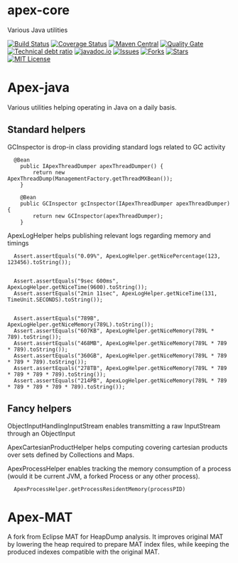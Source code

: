 # apex-core
Various Java utilities

[![Build Status](https://travis-ci.org/blasd/apex-core.svg?branch=master)](https://travis-ci.org/blasd/apex-core)
[![Coverage Status](https://coveralls.io/repos/github/blasd/apex-core/badge.svg?branch=master)](https://coveralls.io/github/blasd/apex-core?branch=master)
[![Maven Central](https://maven-badges.herokuapp.com/maven-central/com.github.blasd.apex/apex-core/badge.svg)](https://maven-badges.herokuapp.com/maven-central/com.github.blasd.apex/apex-core)
[![Quality Gate](https://sonarqube.com/api/badges/gate?key=com.github.blasd.apex:apex-core)](https://sonarqube.com/dashboard/index/com.github.blasd.apex:apex-core)
[![Technical debt ratio](https://sonarqube.com/api/badges/measure?key=com.github.blasd.apex:apex-core&metric=sqale_debt_ratio)](https://sonarqube.com/dashboard/index/com.github.blasd.apex:apex-core)
[![javadoc.io](https://javadoc-emblem.rhcloud.com/doc/com.github.blasd.apex/apex-core/badge.svg)](http://www.javadoc.io/doc/com.github.blasd.apex/apex-core)
[![Issues](https://img.shields.io/github/issues/blasd/apex-core.svg)](https://github.com/revelc/apex-core/issues)
[![Forks](https://img.shields.io/github/forks/blasd/apex-core.svg)](https://github.com/blasd/apex-core/network)
[![Stars](https://img.shields.io/github/stars/blasd/apex-core.svg)](https://github.com/blasd/apex-core/stargazers)
[![MIT License](http://img.shields.io/badge/license-ASL-blue.svg)](https://github.com/blasd/apex-core/blob/master/LICENSE)

# Apex-java

Various utilities helping operating in Java on a daily basis.

## Standard helpers
GCInspector is drop-in class providing standard logs related to GC activity
```
  @Bean
	public IApexThreadDumper apexThreadDumper() {
		return new ApexThreadDump(ManagementFactory.getThreadMXBean());
	}

	@Bean
	public GCInspector gcInspector(IApexThreadDumper apexThreadDumper) {
		return new GCInspector(apexThreadDumper);
	}
```

ApexLogHelper helps publishing relevant logs regarding memory and timings
```
  Assert.assertEquals("0.09%", ApexLogHelper.getNicePercentage(123, 123456).toString());
  
  
  Assert.assertEquals("9sec 600ms", ApexLogHelper.getNiceTime(9600).toString());
  Assert.assertEquals("2min 11sec", ApexLogHelper.getNiceTime(131, TimeUnit.SECONDS).toString());
  
  
  Assert.assertEquals("789B", ApexLogHelper.getNiceMemory(789L).toString());
  Assert.assertEquals("607KB", ApexLogHelper.getNiceMemory(789L * 789).toString());
  Assert.assertEquals("468MB", ApexLogHelper.getNiceMemory(789L * 789 * 789).toString());
  Assert.assertEquals("360GB", ApexLogHelper.getNiceMemory(789L * 789 * 789 * 789).toString());
  Assert.assertEquals("278TB", ApexLogHelper.getNiceMemory(789L * 789 * 789 * 789 * 789).toString());
  Assert.assertEquals("214PB", ApexLogHelper.getNiceMemory(789L * 789 * 789 * 789 * 789 * 789).toString());
```

## Fancy helpers
ObjectInputHandlingInputStream enables transmitting a raw InputStream through an ObjectInput

ApexCartesianProductHelper helps computing covering cartesian products over sets defined by Collections and Maps.

ApexProcessHelper enables tracking the memory consumption of a process (would it be current JVM, a forked Process or any other process).
```
  ApexProcessHelper.getProcessResidentMemory(processPID)
```

# Apex-MAT
A fork from Eclipse MAT for HeapDump analysis. It improves original MAT by lowering the heap required to prepare MAT index files, while keeping the produced indexes compatible with the original MAT.

